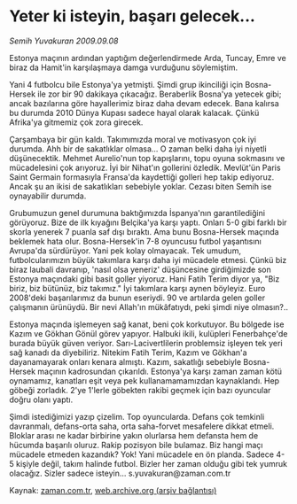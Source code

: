 # Yeter ki isteyin, başarı gelecek...

*Semih Yuvakuran 2009.09.08*

<tr><td class="metin" colspan="2" style="padding-top: 20px; padding-left: 5px; ">Estonya maçının ardından yaptığım değerlendirmede Arda, Tuncay, Emre ve biraz da Hamit'in karşılaşmaya damga vurduğunu söylemiştim.</td></tr><tr><td class="metin" colspan="2" style="padding-top: 20px; padding-left: 5px; "><p>Yani 4 futbolcu bile Estonya'ya yetmişti. Şimdi grup ikinciliği için Bosna-Hersek ile zor bir 90 dakikaya çıkacağız. Beraberlik Bosna'ya yetecek gibi; ancak bazılarına göre hayallerimiz biraz daha devam edecek. Bana kalırsa bu durumda 2010 Dünya Kupası sadece hayal olarak kalacak. Çünkü Afrika'ya gitmemiz çok zora girecek.
<p>Çarşambaya bir gün kaldı. Takımımızda moral ve motivasyon çok iyi durumda. Ahh bir de sakatlıklar olmasa... O zaman belki daha iyi niyetli düşünecektik. Mehmet Aurelio'nun top kapışlarını, topu oyuna sokmasını ve mücadelesini çok arıyoruz. İyi bir Nihat'ın gollerini özledik. Mevlüt'ün Paris Saint Germain formasıyla Fransa'da kaydettiği golleri hep takip ediyoruz. Ancak şu an ikisi de sakatlıkları sebebiyle yoklar. Cezası biten Semih ise oynayabilir durumda.
<p>Grubumuzun genel durumuna baktığımızda İspanya'nın garantilediğini görüyoruz. Bize de ilk kıyağını Belçika'ya karşı yaptı. Onları 5-0 gibi farklı bir skorla yenerek 7 puanla saf dışı bıraktı. Ama bunu Bosna-Hersek maçında beklemek hata olur. Bosna-Hersek'in 7-8 oyuncusu futbol yaşantısını Avrupa'da sürdürüyor. Yani pek kolay olmayacak. Tek umudum, futbolcularımızın büyük takımlara karşı daha iyi mücadele etmesi. Çünkü biz biraz laubali davranıp, 'nasıl olsa yeneriz' düşüncesine girdiğimizde son Estonya maçındaki gibi basit goller yiyoruz. Hani Fatih Terim diyor ya, "Biz biriz, biz bütünüz, biz takımız." İyi takımlara karşı aynen böyleyiz. Euro 2008'deki başarılarımız da bunun eseriydi. 90 ve artılarda gelen goller çalışmanın ürünüydü. Bir nevi Allah'ın mükâfatıydı, peki şimdi niye olmasın?..
<p>Estonya maçında işlemeyen sağ kanat, beni çok korkutuyor. Bu bölgede ise Kazım ve Gökhan Gönül görev yapıyor. Halbuki ikili, kulüpleri Fenerbahçe'de burada büyük güven veriyor. Sarı-Lacivertlilerin problemsiz işleyen tek yeri sağ kanadı da diyebiliriz. Nitekim Fatih Terim, Kazım ve Gökhan'a dayanamayarak onları kenara almıştı. Kazım, sakatlığı sebebiyle Bosna-Hersek maçının kadrosundan çıkarıldı. Estonya'ya karşı zaman zaman kötü oynamamız, kanatları eşit veya pek kullanamamamızdan kaynaklandı. Hep göbeği zorladık. 2'ye 1'lerle göbekten rakibi geçmek için bazı oyuncular doğru olanı yaptı.
<p>Şimdi istediğimizi yazıp çizelim. Top oyuncularda. Defans çok temkinli davranmalı, defans-orta saha, orta saha-forvet mesafelere dikkat etmeli. Bloklar arası ne kadar birbirine yakın olurlarsa hem defansta hem de hücumda başarılı oluruz. Rakip pozisyon bile bulamaz. Biz hangi maçı mücadele etmeden kazandık? Yok! Yani mücadele en ön planda. Sadece 4-5 kişiyle değil, takım halinde futbol. Bizler her zaman olduğu gibi tek yumruk olacağız. Sizler sadece isteyin... s.yuvakuran@zaman.com.tr<br/></p></p></p></p></p></td></tr>

Kaynak: [zaman.com.tr](http://zaman.com.tr/yazar.do?yazino=889600), [web.archive.org (arşiv bağlantısı)](http://web.archive.org/web/20100113030010/http://www.zaman.com.tr:80/yazar.do?yazino=889600)
